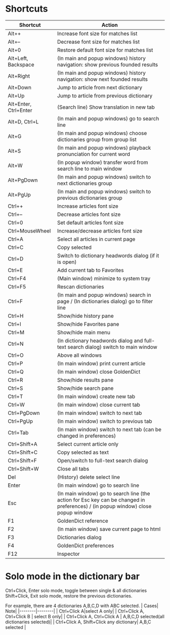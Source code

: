 # Shortcuts

| Shortcut              | Action                                                                                                                           |
|-----------------------|----------------------------------------------------------------------------------------------------------------------------------|
| Alt++                 | Increase font size for matches list                                                                                              |
| Alt+–                 | Decrease font size for matches list                                                                                              |
| Alt+0                 | Restore default font size for matches list                                                                                       |
| Alt+Left, Backspace   | (In main and popup windows) history navigation: show previous founded results                                                    |
| Alt+Right             | (In main and popup windows) history navigation: show next founded results                                                        |
| Alt+Down              | Jump to article from next dictionary                                                                                             |
| Alt+Up                | Jump to article from previous dictionary                                                                                         |
| Alt+Enter, Ctrl+Enter | (Search line) Show translation in new tab                                                                                        |
| Alt+D, Ctrl+L         | (In main and popup windows) go to search line                                                                                    |
| Alt+G                 | (In main and popup windows) choose dictionaries group from group list                                                            |
| Alt+S                 | (In main and popup windows) playback pronunciation for current word                                                              |
| Alt+W                 | (In popup window) transfer word from search line to main window                                                                  |
| Alt+PgDown            | (In main and popup windows) switch to next dictionaries group                                                                    |
| Alt+PgUp              | (In main and popup windows) switch to previous dictionaries group                                                                |
| Ctrl++                | Increase articles font size                                                                                                      |
| Ctrl+–                | Decrease articles font size                                                                                                      |
| Ctrl+0                | Set default articles font size                                                                                                   |
| Ctrl+MouseWheel       | Increase/decrease articles font size                                                                                             |
| Ctrl+A                | Select all articles in current page                                                                                              |
| Ctrl+C                | Copy selected                                                                                                                    |
| Ctrl+D                | Switch to dictionary headwords dialog (if it is open)                                                                            |
| Ctrl+E                | Add current tab to Favorites                                                                                                     |
| Ctrl+F4               | (Main window) minimize to system tray                                                                                            |
| Ctrl+F5               | Rescan dictionaries                                                                                                              |
| Ctrl+F                | (In main and popup windows) search in page / (In dictionaries dialog) go to filter line                                          |
| Ctrl+H                | Show/hide history pane                                                                                                           |
| Ctrl+I                | Show/hide Favorites pane                                                                                                         |
| Ctrl+M                | Show/hide main menu                                                                                                              |
| Ctrl+N                | (In dictionary headwords dialog and full-text search dialog) switch to main window                                               |
| Ctrl+O                | Above all windows                                                                                                                |
| Ctrl+P                | (In main window) print current article                                                                                           |
| Ctrl+Q                | (In main window) close GoldenDict                                                                                                |
| Ctrl+R                | Show/hide results pane                                                                                                           |
| Ctrl+S                | Show/hide search pane                                                                                                            |
| Ctrl+T                | (In main window) create new tab                                                                                                  |
| Ctrl+W                | (In main window) close current tab                                                                                               |
| Ctrl+PgDown           | (In main window) switch to next tab                                                                                              |
| Ctrl+PgUp             | (In main window) switch to previous tab                                                                                          |
| Ctrl+Tab              | (In main window) switch to next tab (can be changed in preferences)                                                              |
| Ctrl+Shift+A          | Select current article only                                                                                                      |
| Ctrl+Shift+C          | Copy selected as text                                                                                                            |
| Ctrl+Shift+F          | Open/switch to full-text search dialog                                                                                           |
| Ctrl+Shift+W          | Close all tabs                                                                                                                   |
| Del                   | (History) delete select line                                                                                                     |
| Enter                 | (In main window) go to search line                                                                                               |
| Esc                   | (In main window) go to search line (the action for Esc key can be changed in preferences) / (in popup window) close popup window |
| F1                    | GoldenDict reference                                                                                                             |
| F2                    | (In main window) save current page to html                                                                                       |
| F3                    | Dictionaries dialog                                                                                                              |
| F4                    | GoldenDict preferences                                                                                                           |
| F12                   | Inspector                                                                                                                        |


# Solo mode in the dictionary bar
Ctrl+Click, Enter solo mode, toggle between single & all dictionaries
Shift+Click, Exit solo mode, restore the previous dictionaries.

For example, there are 4 dictionaries A,B,C,D with ABC selected.
| Cases|   Note|
|--------|--------|
| Ctrl+Click A|select A only|
| Ctrl+Click A, Ctrl+Click B | select B only|
| Ctrl+Click A, Ctrl+Click A | A,B,C,D selected(all dictionaries selected)|
| Ctrl+Click A, Shift+Click any dictionary| A,B,C selected |
